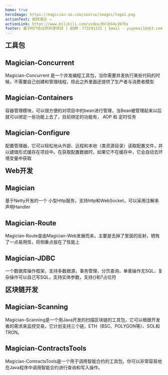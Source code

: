 ```yaml
---
home: true
heroImage: https://magician-io.com/source/images/logo1.png
actionText: 视频演示 →
actionLink: https://www.bilibili.com/video/BV1bG4y1N7Da
footer: 基于MIT协议的开源项目 | QQ群：773291321 | Email - yuyemail@163.com
---
```

<h2 style="margin:0px;">工具包</h2>
<div class="features" style="border:0px;margin-top:0px;padding-top:0px;">
  <div class="feature">
    <h2>Magician-Concurrent</h2>
    <p>Magician-Concurrent 是一个并发编程工具包，当你需要并发执行某些代码的时候，不需要自己创建和管理线程，除此之外里面还提供了生产者与消费者模型</p>
  </div>
  <div class="feature">
    <h2>Magician-Containers</h2>
    <p>容器管理模块，可以很方便的对项目中的bean进行管理，当Bean被管理起来以后就可以绑定一些功能上去了，目前绑定的功能有， AOP 和 定时任务</p>
  </div>
  <div class="feature">
    <h2>Magician-Configure</h2>
    <p>配置管理器，它可以轻松地从外部、远程和本地（类资源目录）读取配置文件，并以键值形式缓存在项目中。在获取配置数据时，如果它不在缓存中，它会自动去环境变量中获取</p>
  </div>
</div>
<h2 style="margin:0px;">Web开发</h2>
<div class="features" style="border:0px;margin-top:0px;padding-top:0px;">
  <div class="feature">
    <h2>Magician</h2>
    <p>基于Netty开发的一个 小型Http服务，支持http和WebSocket，可以采用注解来声明Handler</p>
  </div>
  <div class="feature">
    <h2>Magician-Route</h2>
    <p>Magician-Route是由Magician-Web发展而来，主要是去掉了里面的反射，牺牲了一点易用性，将侧重点放在了性能上</p>
  </div>
  <div class="feature">
    <h2>Magician-JDBC</h2>
    <p>一个数据库操作框架，支持多数据源，事务管理，分页查询，单表操作无SQL，复杂操作可以自己写SQL，支持实体参数，支持{}和?占位符</p>
  </div>
</div>
<h2 style="margin:0px;">区块链开发</h2>
<div class="features" style="border:0px;margin-top:0px;padding-top:0px;">
  <div class="feature">
    <h2>Magician-Scanning</h2>
    <p>
      Magician-Scanning是一个用Java开发的扫描区块链的工具包，它可以根据开发者的需求来监控交易，它计划支持三个链，ETH（BSC、POLYGON等）、SOL和TRON。
    </p>
  </div>
  <div class="feature">
    <h2>Magician-ContractsTools</h2>
    <p>
      Magician-ContractsTools是一个用于调用智能合约的工具包，你可以非常容易地在Java程序中调用智能合约进行查询和写入操作。
    </p>
  </div>
  <div class="feature">
    <h2>&nbsp;</h2>
    <p>
      &nbsp;
    </p>
  </div>
</div>

